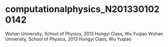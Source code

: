 # computationalphysics_N2013301020142
Wuhan University, School of Physics, 2013 Hongyi Class, Wu Yuqiao
Wuhan University, School of Physics, 2013 Hongyi Class, Wu Yuqiao
